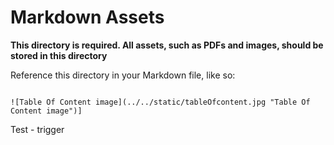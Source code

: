 # Markdown Assets

**This directory is required. All assets, such as PDFs and images, should be stored in this directory**

Reference this directory in your Markdown file, like so:

```

![Table Of Content image](../../static/tableOfcontent.jpg "Table Of Content image")]
```

Test - trigger
